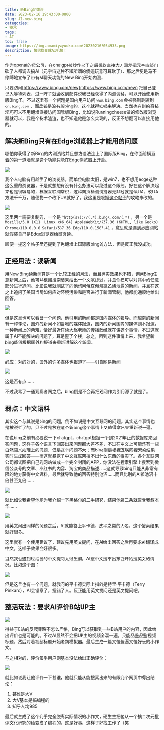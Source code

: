 ```yaml
---
title: 新Bing初体验
date: 2023-02-16 19:43:00+0800
slug: AI-new-bing
categories:
- 技术
tags:
- AI
toc: false
image: https://img.amamiyayuuko.com/202302162054933.png
description: 快给我变成AI机娘！
---
```


作为openai的母公司，在chatgpt被炒作火了之后微软直接大刀阔斧把元宇宙部门砍了人都调去搞AI（元宇宙这种不知所谓的傻逼玩意可算砍了），那之后更是马不停蹄地宣布了带有AI聊天功能的New Bing开始内测。

只要访问[https://www.bing.com/new](https://www.bing.com/new) 把自己登记入等待列表，过一阵子就会收到邮件说我已经获得了内测资格，可以开始使用新版Bing了。不过这里有一个问题是国内用户访问 `www.bing.com` 会被强制跳转到 `cn.bing.com` ，而后者是没有新bing的，这个就得挂梯来解决。当然也有别的奇技淫巧可以不用翻墙直接访问国际版Bing，比如说Runningcheese做的修改版浏览器就可以，我是个技术渣渣，也不知道他是怎么实现的，反正不想翻可以直接用他的。

## 解决新Bing只有在Edge浏览器上才能用的问题

哪怕你获得了新Bing的内测资格并且想方设法连上了国际版Bing，在你面前横亘着的第一道墙就是这个功能只能在Edge浏览器上开启。

![](https://img.amamiyayuuko.com/202302162001120.png)

我个人电脑有用趁手了的浏览器，而单位电脑太旧，是win7，也不想用edge这种这么重的浏览器，于是就想想有没有什么办法可以绕过这个限制。好在这个解决起来也是很容易的，根据互联网常识，这种网页检测浏览器无非也就是读UA，改UA方法千千万，随便找一个改下UA就好了。我这里是根据[这个帖子](https://blog.csdn.net/AI_Fanatic/article/details/129053010)的攻略来改的。

![](https://img.amamiyayuuko.com/202302162006379.png)

这里两个需要复制的，一个是 `^http(s?)://(.*).bing\.com/(.*)` ，另一个是  `Mozilla/5.0 (X11; Linux x86_64) AppleWebKit/537.36 (KHTML, like Gecko) Chrome/110.0.0.0 Safari/537.36 Edg/110.0.1587.41` ，意思就是遇到必应网站就假装自己是Edge浏览器给网页读。

顺便一提这个帖子里还提到了免翻墙上国际版bing的方法，但是反正我没成功。

## 正经用法：读新闻

用New Bing读新闻算是一个比较正经的用法，而且确实效果也不错，询问Bing任意新闻之后，他可以根据搜索结果给出一个文献综述，并且你还可以对其中的任意部分进行追问。比如说我就测试了向他询问俄亥俄州氯乙烯泄露的新闻，并且在这之上追问了美国当局如何应对环境污染和是否进行了新闻管制，他都能通顺地给出回答。

![](https://img.amamiyayuuko.com/202302162025536.jpg)

但是这里也可以看出一个问题，他引用的新闻都是国内媒体的报导。而越南的新闻有一种悖论，国外的新闻不如当地的媒体报道，国内的新闻国内的媒体则不报道，一种新闻上的两难，恰好最近在读大赵老师的传播政经就在讲这个事情，不过这就属于AI不能解决的问题了，算是歪了个楼。总之，回到这件事情上来，我希望新bing能够根据国外的报道来重新讲解这个新闻。

![](https://img.amamiyayuuko.com/202302162033635.jpg)

必应：对的对的，国外的许多媒体也报道了——引自网易新闻

![](https://img.amamiyayuuko.com/202302162034649.jpg)

这是否有点……

不过我骂了一通观察者网之后，bing倒是不会再把观网作为引用源了就是了。

## 弱点：中文语料

其实这个与其说是bing的问题，倒不如说是中文互联网的问题。其实这个事情也是被说烂了的，只不过是放在这个新bing这个事情上又值得拿出来重新说一遍。

在说bing之前有必要说一下chatgpt，chatgpt根据一个到2021年止的数据库来回答问题，这样子各个语言下回答出来问题都大差不差，不过在中文上可能还有一些自然语义处理上的问题，但是这个问题不大；而bing则是根据互联网搜索的结果实时生成回答——而这就暴露了中文互联网搜不出什么东西的事实了。各个互联网公司都试图把自己的网站做成一个完全封闭的APP，你没法在搜索引擎上搜索到微信公众号的文章、小红书的内容、淘宝的商品描述……这就导致bing只能从非常有限的地方获得中文语料，最后就导致他的回答特别池沼……而且比别的AI都池沼十倍甚至九倍……

![](https://img.amamiyayuuko.com/202302162038962.jpg)

就比如说我希望他能为我介绍一下黑格尔的二手研究，结果他第二条就告诉我叔本华……

![](https://img.amamiyayuuko.com/202302162039593.jpg)

用英文问出同样的问题之后，AI就能答上平卡德、皮平之类的人名，这个搜索结果就好很多。

这里就有一个使用建议了，建议先用英文提问，在AI给出回答之后再要求AI翻译成中文，这样子效果会好很多。

当然我也遇到过给出的中文提问太过生僻，AI搜中文搜不出东西开始搜英文的情况。比如这个图：

![](https://img.amamiyayuuko.com/202302162043613.png)

但是这里也有一个问题，就我问的平卡德实际上指的是特里·平卡德（Terry Pinkard），AI会错意了，搜错了人。反正能用英文提问还是英文提问吧。

## 整活玩法：要求AI评价B站UP主

![](https://img.amamiyayuuko.com/202302162046190.jpg)

得益于B站的反爬策略不怎么严格，Bing可以获取到一些B站用户的内容，因此给出评价也是可能的。不过AI显然不会把UP主的视频全溜一遍，只能品鉴品鉴视频标题，然后对着视频标题开始老胡模拟器。最后生成一篇又怪傻逼又怪好玩的小作文。

与之相对的，评价知乎用户则基本没法给出正确评价：

![](https://img.amamiyayuuko.com/202302162049539.jpg)

就比如说我让他评价一下甚谁，他就只能从能搜索出来的有限几个网页中得出结论：

1. 甚谁是大V
2. 大V基本是搞编程的
3. 知乎人均985

最后就生成了这个几乎完全脱离实际情况的小作文，硬生生把他从一个搞二次元批评文化研究的给变成了编程的。这是好事，这样子好找工作了（笑